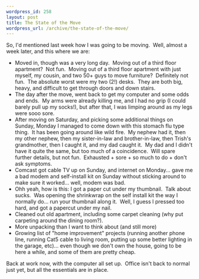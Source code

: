 ```yaml
--- 
wordpress_id: 258
layout: post
title: The State of the Move
wordpress_url: /archive/the-state-of-the-move/
---
```


<p>So, I&#39;d mentioned last week how I was going to be moving.&nbsp; Well, almost a week later, and this where we are:</p> <ul> <li>Moved in, though was a very long day.&nbsp; Moving out of a third floor apartment?&nbsp; Not fun.&nbsp; Moving out of&nbsp;a third floor apartment with just myself, my cousin, and two 50+ guys to move furniture?&nbsp; Definitely not fun.&nbsp; The absolute worst were my two (2!) desks.&nbsp; They are both big, heavy, and difficult to get through doors and down stairs.</li> <li>The day after the move, went back to get my computer and some odds and ends.&nbsp; My arms were already killing me, and I had no grip (I could barely pull up my socks!), but after that, I was limping around as my legs were sooo sore.</li> <li>After moving on Saturday, and picking some additional things on Sunday, Monday I managed to come down with this stomach flu type thing.&nbsp; It has been going around like wild fire.&nbsp; My nephew had it, then my other nephew, then my sister-in-law and brother-in-law, then Trish&#39;s grandmother, then I caught it, and my dad caught it.&nbsp; My dad and I didn&#39;t have it quite the same, but too much of a coincidence.&nbsp; Will spare further details, but not fun.&nbsp; Exhausted + sore + so much to do + don&#39;t ask symptoms.</li> <li>Comcast got cable TV up on Sunday, and internet on Monday... gave me a bad modem and self-install kit on Sunday without sticking around to make sure it worked... well, modem was bad.</li> <li>Ohh yeah, how is this: I got a paper cut under my thumbnail.&nbsp; Talk about sucks.&nbsp; Was opening the shrinkwrap on the self install kit the way I normally do... run your thumbnail along it.&nbsp; Well, I guess I pressed too hard, and got a papercut under my nail.</li> <li>Cleaned out old apartment, including some carpet cleaning (why put carpeting around the dining room?).</li> <li>More unpacking than I want to think about (and still more)</li> <li>Growing list of &quot;home improvement&quot; projects (running another phone line, running Cat5 cable to living room, putting up some better lighting in the garage, etc)... even though we don&#39;t own the house, going to be here a while, and some of them are pretty cheap.</li></ul> <p>Back at work now, with the computer all set up.&nbsp; Office isn&#39;t back to normal just yet, but all the essentials are in place.</p>
         
